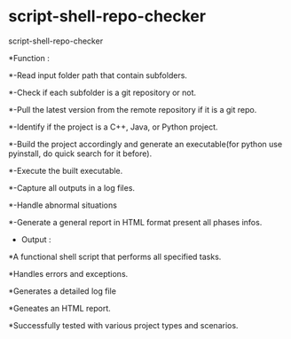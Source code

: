 # script-shell-repo-checker
script-shell-repo-checker

*Function : 


*-Read input folder path that contain subfolders.

*-Check if each subfolder is a git repository or not.

*-Pull the latest version from the remote repository if it is a git repo.

*-Identify if the project is a C++, Java, or Python project.

*-Build the project accordingly and generate an executable(for python use pyinstall, do quick search for it before).

*-Execute the built executable.

*-Capture all outputs in a log files.

*-Handle abnormal situations

*-Generate a general report in HTML format present all phases infos.

* Output :

*A functional shell script that performs all specified tasks.

*Handles errors and exceptions.

*Generates a detailed log file

*Geneates an HTML report.

*Successfully tested with various project types and scenarios.
